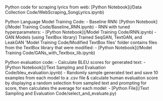 Python code for scraping lyrics from web:
	[Python Notebook](/Data Collection Code/WebScraping_SongLyrics.ipynb)

Python Language Model Training Code:
	- Baseline RNN:
		[Python Notebook](/Model Training Code/Baseline_RNN.ipynb)
	- RNN with tuned hyperparameters:
		- [Python Notebook](/Model Training Code/RNN.ipynb)
	- GAN Models (using TextBox library) Trained SeqGAN, TextGAN, and LeakGAN
          'Model Training Code/Modified TextBox files' folder contains files from the TextBox library that were modified:
		- [Python Notebook](/Model Training Code/GANs_with_Textbox_lib.ipynb)

Python evaluation code:
	- Calculate BLEU scores for generated text:
		- [Python Notebook](/Text Sampling and Evaluation Code/bleu_evaluation.ipynb)
	- Randomly sample generated text and save 10 examples from each model to a .csv file & calculate human evaluation score by displaying a random selection from sampled text and prompting for score, then calculates the average for each model:
		- [Python File](/Text Sampling and Evaluation Code/select_and_evaluate.py)
	 

